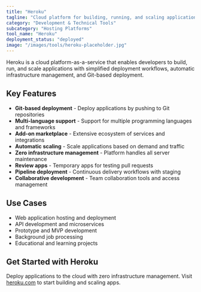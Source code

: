 ```yaml
---
title: "Heroku"
tagline: "Cloud platform for building, running, and scaling applications"
category: "Development & Technical Tools"
subcategory: "Hosting Platforms"
tool_name: "Heroku"
deployment_status: "deployed"
image: "/images/tools/heroku-placeholder.jpg"
---
```

Heroku is a cloud platform-as-a-service that enables developers to build, run, and scale applications with simplified deployment workflows, automatic infrastructure management, and Git-based deployment.

## Key Features

- **Git-based deployment** - Deploy applications by pushing to Git repositories
- **Multi-language support** - Support for multiple programming languages and frameworks
- **Add-on marketplace** - Extensive ecosystem of services and integrations
- **Automatic scaling** - Scale applications based on demand and traffic
- **Zero infrastructure management** - Platform handles all server maintenance
- **Review apps** - Temporary apps for testing pull requests
- **Pipeline deployment** - Continuous delivery workflows with staging
- **Collaborative development** - Team collaboration tools and access management

## Use Cases

- Web application hosting and deployment
- API development and microservices
- Prototype and MVP development
- Background job processing
- Educational and learning projects

## Get Started with Heroku

Deploy applications to the cloud with zero infrastructure management. Visit [heroku.com](https://www.heroku.com) to start building and scaling apps.